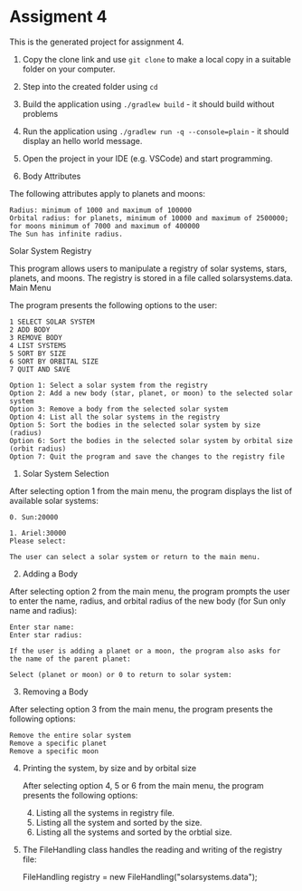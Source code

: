 # Assigment 4
This is the generated project for assignment 4.

1. Copy the clone link and use `git clone` to make a local copy in a suitable folder on your computer.
2. Step into the created folder using `cd`
3. Build the application using `./gradlew build` - it should build without problems
4. Run the application using `./gradlew run -q --console=plain` - it should display an hello world message.
5. Open the project in your IDE (e.g. VSCode) and start programming.

0. Body Attributes

The following attributes apply to planets and moons:

    Radius: minimum of 1000 and maximum of 100000
    Orbital radius: for planets, minimum of 10000 and maximum of 2500000; for moons minimum of 7000 and maximum of 400000
    The Sun has infinite radius.

Solar System Registry

This program allows users to manipulate a registry of solar systems, stars, planets, and moons. The registry is stored in a file called solarsystems.data.
Main Menu

The program presents the following options to the user:

    1 SELECT SOLAR SYSTEM
    2 ADD BODY
    3 REMOVE BODY
    4 LIST SYSTEMS
    5 SORT BY SIZE
    6 SORT BY ORBITAL SIZE
    7 QUIT AND SAVE

    Option 1: Select a solar system from the registry
    Option 2: Add a new body (star, planet, or moon) to the selected solar system
    Option 3: Remove a body from the selected solar system
    Option 4: List all the solar systems in the registry
    Option 5: Sort the bodies in the selected solar system by size (radius)
    Option 6: Sort the bodies in the selected solar system by orbital size (orbit radius)
    Option 7: Quit the program and save the changes to the registry file

1. Solar System Selection

After selecting option 1 from the main menu, the program displays the list of available solar systems:

    0. Sun:20000

    1. Ariel:30000
    Please select:

    The user can select a solar system or return to the main menu.

2. Adding a Body

After selecting option 2 from the main menu, the program prompts the user to enter the name, radius, and orbital radius of the new body (for Sun only name and radius):

    Enter star name:
    Enter star radius:

    If the user is adding a planet or a moon, the program also asks for the name of the parent planet:

    Select (planet or moon) or 0 to return to solar system:

3. Removing a Body

After selecting option 3 from the main menu, the program presents the following options:

    Remove the entire solar system
    Remove a specific planet
    Remove a specific moon

4. Printing the system, by size and by orbital size

    After selecting option 4, 5 or 6 from the main menu, the program presents the following options:

    4. Listing all the systems in registry file.
    5. Listing all the system and sorted by the size.
    6. Listing all the systems and sorted by the orbtial size.

5. The FileHandling class handles the reading and writing of the registry file:

    FileHandling registry = new FileHandling("solarsystems.data");